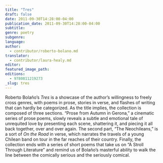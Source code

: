 ```yaml
---
title: "Tres"
draft: false
date: 2011-09-30T14:28:00-04:00
publication_date: 2011-09-30T14:28:00-04:00
subtitle:
genre: poetry
subgenre:
language:
author:
  - contributor/roberto-bolano.md
translator:
  - contributor/laura-healy.md
editor:
featured_image_path:
editions:
  - 9780811219273
_slug: tres
---
```


Roberto Bolaño’s _Tres_ is a showcase of the author’s willingness to freely cross genres, with poems in prose, stories in verse, and flashes of writing that can hardly be categorized. As the title implies, the collection is composed of three sections. “Prose from Autumn in Gerona,” a cinematic series of prose poems, slowly reveals a subtle and emotional tale of unrequited love by presenting each scene, shattering it, and piecing it all back together, over and over again. The second part, “The Neochileans,” is a sort of _On the Road_ in verse, which narrates the travels of a young Chilean band on tour in the far reaches of their country. Finally, the collection ends with a series of short poems that take us on “A Stroll Through Literature” and remind us of Bolaño’s masterful ability to walk the line between the comically serious and the seriously comical.

